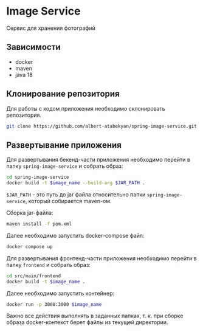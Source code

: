 # Image Service
Сервис для хранения фотографий
## Зависимости
- docker
- maven
- java 18
## Клонирование репозитория
Для работы с кодом приложения необходимо склонировать репозитория. 
```bash
git clone https://github.com/albert-atabekyan/spring-image-service.git
```
## Развертывание приложения
Для развертывания бекенд-части приложения необходимо перейти в папку `spring-image-service` и собрать образ:
```bash
cd spring-image-service
docker build -t $image_name --build-arg $JAR_PATH . 
```
`$JAR_PATH` - это путь до jar файла относительно папки `spring-image-service`, который собирается maven-ом.

Сборка jar-файла:
```bash
maven install -f pom.xml
```
Далее необходимо запустить docker-compose файл:
```bash
docker compose up 
```
Для развертывания фронтенд-части приложения необходимо перейти в папку `frontend` и собрать образ:
```bash
cd src/main/frontend
docker build -t $image_name . 
```
Далее необходимо запустить контейнер:
```bash
docker run -p 3000:3000 $image_name
```

Важно все действия выполнять в заданных папках, т. к. при сборке образа docker-контекст берет файлы из текущей директории. 
